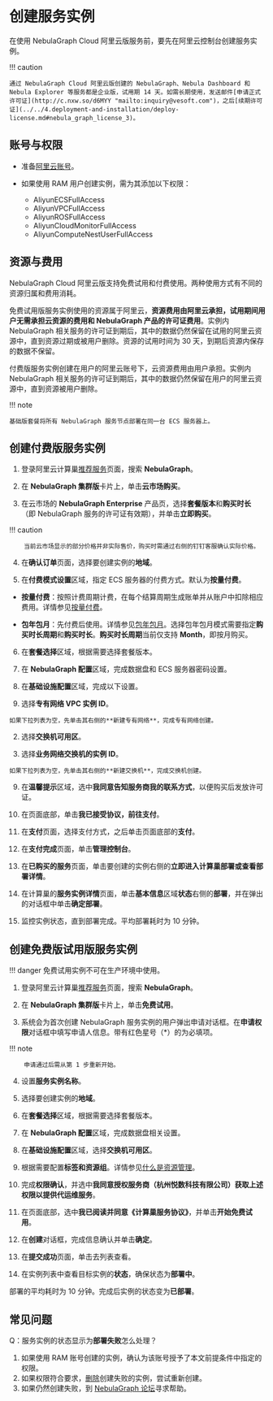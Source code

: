 # 创建服务实例

在使用 NebulaGraph Cloud 阿里云版服务前，要先在阿里云控制台创建服务实例。

!!! caution

    通过 NebulaGraph Cloud 阿里云版创建的 NebulaGraph、Nebula Dashboard 和 Nebula Explorer 等服务都是企业版，试用期 14 天。如需长期使用，发送邮件[申请正式许可证](http://c.nxw.so/d6MYY "mailto:inquiry@vesoft.com")，之后[续期许可证](../../4.deployment-and-installation/deploy-license.md#nebula_graph_license_3)。

## 账号与权限

- 准备[阿里云账号](http://c.nxw.so/bC0B2 "https://help.aliyun.com/document_detail/324606.html")。
- 如果使用 RAM 用户创建实例，需为其添加以下权限：

  - AliyunECSFullAccess
  - AliyunVPCFullAccess
  - AliyunROSFullAccess
  - AliyunCloudMonitorFullAccess
  - AliyunComputeNestUserFullAccess

## 资源与费用

NebulaGraph Cloud 阿里云版支持免费试用和付费使用。两种使用方式有不同的资源归属和费用消耗。

免费试用版服务实例使用的资源属于阿里云，**资源费用由阿里云承担，试用期间用户无需承担云资源的费用和 NebulaGraph 产品的许可证费用**。实例内 NebulaGraph 相关服务的许可证到期后，其中的数据仍然保留在试用的阿里云资源中，直到资源过期或被用户删除。资源的试用时间为 30 天，到期后资源内保存的数据不保留。

付费版服务实例创建在用户的阿里云账号下，云资源费用由用户承担。实例内 NebulaGraph 相关服务的许可证到期后，其中的数据仍然保留在用户的阿里云资源中，直到资源被用户删除。

!!! note

    基础版套餐将所有 NebulaGraph 服务节点部署在同一台 ECS 服务器上。

## 创建付费版服务实例

1. 登录阿里云计算巢[推荐服务](http://c.nxw.so/bC0C0 "https://computenest.console.aliyun.com/user/cn-hangzhou/recommendService")页面，搜索 **NebulaGraph**。

2. 在 **NebulaGraph 集群版**卡片上，单击**云市场购买**。

3. 在云市场的 **NebulaGraph Enterprise** 产品页，选择**套餐版本**和**购买时长**（即 NebulaGraph 服务的许可证有效期），并单击**立即购买**。

  !!! caution

        当前云市场显示的部分价格并非实际售价，购买时需通过右侧的钉钉客服确认实际价格。

4. 在**确认订单**页面，选择要创建实例的**地域**。

5. 在**付费模式设置**区域，指定 ECS 服务器的付费方式。默认为**按量付费**。

  - **按量付费**：按照计费周期计费，在每个结算周期生成账单并从账户中扣除相应费用。详情参见[按量付费](https://help.aliyun.com/document_detail/40653.html)。

  - **包年包月**：先付费后使用。详情参见[包年包月](https://help.aliyun.com/document_detail/56220.html)。选择包年包月模式需要指定**购买时长周期**和**购买时长**。**购买时长周期**当前仅支持 **Month**，即按月购买。

6. 在**套餐选择**区域，根据需要选择套餐版本。

  <!-- 选择自定义套餐可单击编辑按钮调整集群配置。 -->

7. 在 **NebulaGraph 配置**区域，完成数据盘和 ECS 服务器密码设置。
  
8. 在**基础设施配置**区域，完成以下设置。

  1. 选择**专有网络 VPC 实例 ID**。

    如果下拉列表为空，先单击其右侧的**新建专有网络**，完成专有网络创建。

  2. 选择**交换机可用区**。

  3. 选择**业务网络交换机的实例 ID**。

    如果下拉列表为空，先单击其右侧的**新建交换机**，完成交换机创建。

9.  在**温馨提示**区域，选中**我同意告知服务商我的联系方式**，以便购买后发放许可证。

10. 在页面底部，单击**我已接受协议，前往支付**。

11. 在**支付**页面，选择支付方式，之后单击页面底部的**支付**。

12. 在**支付完成**页面，单击**管理控制台**。

13. 在**已购买的服务**页面，单击要创建的实例右侧的**立即进入计算巢部署或查看部署详情**。

14. 在计算巢的**服务实例详情**页面，单击**基本信息**区域**状态**右侧的**部署**，并在弹出的对话框中单击**确定部署**。

15. 监控实例状态，直到部署完成。平均部署耗时为 10 分钟。

## 创建免费版试用版服务实例

!!! danger
    免费试用实例不可在生产环境中使用。

1. 登录阿里云计算巢[推荐服务](http://c.nxw.so/bC0C0 "https://computenest.console.aliyun.com/user/cn-hangzhou/recommendService")页面，搜索 **NebulaGraph**。

2. 在 **NebulaGraph 集群版**卡片上，单击**免费试用**。

3. 系统会为首次创建 NebulaGraph 服务实例的用户弹出申请对话框。在**申请权限**对话框中填写申请人信息。带有红色星号（*）的为必填项。

  !!! note
  
        申请通过后需从第 1 步重新开始。

4. 设置**服务实例名称**。

5. 选择要创建实例的**地域**。

6. 在**套餐选择**区域，根据需要选择套餐版本。

  <!-- 选择自定义套餐可单击编辑按钮调整集群配置。 -->

7. 在 **NebulaGraph 配置**区域，完成数据盘相关设置。
  
8.  在**基础设施配置**区域，选择**交换机可用区**。

9.  根据需要配置**标签和资源组**。详情参见[什么是资源管理](https://help.aliyun.com/document_detail/94475.html)。

10. 完成**权限确认**，并选中**我同意授权服务商（杭州悦数科技有限公司）获取上述权限以提供代运维服务**。

11. 在页面底部，选中**我已阅读并同意《计算巢服务协议》**，并单击**开始免费试用**。

12. 在**创建**对话框，完成信息确认并单击**确定**。

13. 在**提交成功**页面，单击去列表查看。

14. 在实例列表中查看目标实例的**状态**，确保状态为**部署中**。

  部署的平均耗时为 10 分钟。完成后实例的状态变为**已部署**。

## 常见问题

Q：服务实例的状态显示为**部署失败**怎么处理？

1. 如果使用 RAM 账号创建的实例，确认为该账号授予了本文前提条件中指定的权限。
2. 如果权限符合要求，[删除](https://help.aliyun.com/document_detail/290837.html)创建失败的实例，尝试重新创建。
3. 如果仍然创建失败，到 [NebulaGraph 论坛](https://discuss.nebula-graph.com.cn/)寻求帮助。
